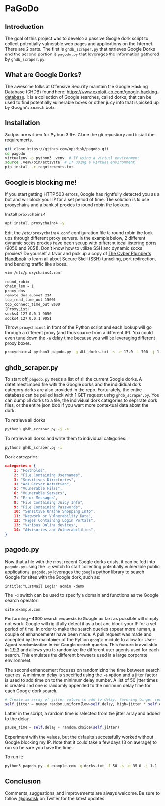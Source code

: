 # PaGoDo

## Introduction

The goal of this project was to develop a passive Google dork script to collect potentially vulnerable web pages and
applications on the Internet.  There are 2 parts.  The first is `ghdb_scraper.py` that retrieves Google Dorks and the
second portion is `pagodo.py` that leverages the information gathered by `ghdb_scraper.py`.

## What are Google Dorks?

The awesome folks at Offensive Security maintain the Google Hacking Database (GHDB) found here:
<https://www.exploit-db.com/google-hacking-database>.  It is a collection of Google searches, called dorks, that can be
used to find potentially vulnerable boxes or other juicy info that is picked up by Google's search bots.  

## Installation

Scripts are written for Python 3.6+.  Clone the git repository and install the requirements.

```bash
git clone https://github.com/opsdisk/pagodo.git
cd pagodo
virtualenv -p python3 .venv  # If using a virtual environment.
source .venv/bin/activate  # If using a virtual environment.
pip install -r requirements.txt
```

## Google is blocking me!

If you start getting HTTP 503 errors, Google has rightfully detected you as a bot and will block your IP for a set
period of time.  The solution is to use proxychains and a bank of proxies to round robin the lookups.

Install proxychains4

```bash
apt install proxychains4 -y
```

Edit the `/etc/proxychains4.conf` configuration file to round robin the look ups through different proxy servers.  In
the example below, 2 different dynamic socks proxies have been set up with different local listening ports
(9050 and 9051).  Don't know how to utilize SSH and dynamic socks proxies?  Do yourself a favor and pick up a copy of
[The Cyber Plumber's Handbook](https://cph.opsdisk.com) to learn all about Secure Shell (SSH) tunneling, port
redirection, and bending traffic like a boss.

```bash
vim /etc/proxychains4.conf
```

```bash
round_robin
chain_len = 1
proxy_dns
remote_dns_subnet 224
tcp_read_time_out 15000
tcp_connect_time_out 8000
[ProxyList]
socks4 127.0.0.1 9050
socks4 127.0.0.1 9051
```

Throw `proxychains4` in front of the Python script and each lookup will go through a different proxy (and thus source
from a different IP).  You could even tune down the `-e` delay time because you will be leveraging different proxy boxes.

```bash
proxychains4 python3 pagodo.py -g ALL_dorks.txt -s -e 17.0 -l 700 -j 1.1
```

## ghdb_scraper.py

To start off, `pagodo.py` needs a list of all the current Google dorks.  A datetimestamped file with the Google dorks
and the indididual dork category dorks are also provided in the repo.  Fortunately, the entire database can be pulled
back with 1 GET request using `ghdb_scraper.py`.  You can dump all dorks to a file, the individual dork categories to
separate dork files, or the entire json blob if you want more contextual data about the dork.

To retrieve all dorks

```bash
python3 ghdb_scraper.py -j -s
```

To retrieve all dorks and write them to individual categories:

```bash
python3 ghdb_scraper.py -i
```

Dork categories:

```json
categories = {
    1: "Footholds",
    2: "File Containing Usernames",
    3: "Sensitives Directories",
    4: "Web Server Detection",
    5: "Vulnerable Files",
    6: "Vulnerable Servers",
    7: "Error Messages",
    8: "File Containing Juicy Info",
    9: "File Containing Passwords",
    10: "Sensitive Online Shopping Info",
    11: "Network or Vulnerability Data",
    12: "Pages Containing Login Portals",
    13: "Various Online devices",
    14: "Advisories and Vulnerabilities",
}
```


## pagodo.py

Now that a file with the most recent Google dorks exists, it can be fed into `pagodo.py` using the `-g` switch to start
collecting potentially vulnerable public applications.  `pagodo.py` leverages the `google` python library to search
Google for sites with the Google dork, such as:

```none
intitle:"ListMail Login" admin -demo
```

The `-d` switch can be used to specify a domain and functions as the Google search operator:

```none
site:example.com
```

Performing ~4600 search requests to Google as fast as possible will simply not work.  Google will rightfully detect it
as a bot and block your IP for a set period of time.  In order to make the search queries appear more human, a couple of
enhancements have been made.  A pull request was made and accepted by the maintainer of the Python `google` module to
allow for User-Agent randomization in the Google search queries.  This feature is available in
[1.9.3](https://pypi.python.org/pypi/google) and allows you to randomize the different user agents used for each search.
This emulates the different browsers used in a large corporate environment.

The second enhancement focuses on randomizing the time between search queries.  A minimum delay is specified using the
`-e` option and a jitter factor is used to add time on to the minimum delay number. A list of 50 jitter times is created
and one is randomly appended to the minimum delay time for each Google dork search.

```python
# Create an array of jitter values to add to delay, favoring longer search times.
self.jitter = numpy.random.uniform(low=self.delay, high=jitter * self.delay, size=(50,))
```

Latter in the script, a random time is selected from the jitter array and added to the delay.

```python
pause_time = self.delay + random.choice(self.jitter)
```

Experiment with the values, but the defaults successfully worked without Google blocking my IP.  Note that it could take
a few days (3 on average) to run so be sure you have the time.

To run it:

```bash
python3 pagodo.py -d example.com -g dorks.txt -l 50 -s -e 35.0 -j 1.1
```

## Conclusion

Comments, suggestions, and improvements are always welcome.  Be sure to follow [@opsdisk](https://twitter.com/opsdisk)
on Twitter for the latest updates.
